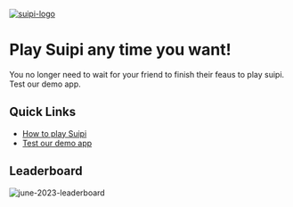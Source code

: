 [![suipi-logo](https://playsuipi.com/wp-content/uploads/2021/06/LongNameYellow_transparent.png)](https://playsuipi.com)

# Play Suipi any time you want!

You no longer need to wait for your friend to finish their feaus to play suipi. Test our demo app.

## Quick Links

* [How to play Suipi](https://playsuipi.com/how-to-play-suipi/)
* [Test our demo app](https://demo.playsuipi.com)

## Leaderboard

![june-2023-leaderboard](https://playsuipi.com/wp-content/uploads/2021/06/Screen-Shot-2023-06-26-at-6.45.58-PM.png)

